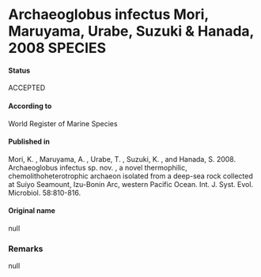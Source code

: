 # Archaeoglobus infectus Mori, Maruyama, Urabe, Suzuki & Hanada, 2008 SPECIES

#### Status
ACCEPTED

#### According to
World Register of Marine Species

#### Published in
Mori, K. , Maruyama, A. , Urabe, T. , Suzuki, K. , and Hanada, S. 2008. Archaeoglobus infectus sp. nov. , a novel thermophilic, chemolithoheterotrophic archaeon isolated from a deep-sea rock collected at Suiyo Seamount, Izu-Bonin Arc, western Pacific Ocean. Int. J. Syst. Evol. Microbiol. 58:810-816.

#### Original name
null

### Remarks
null